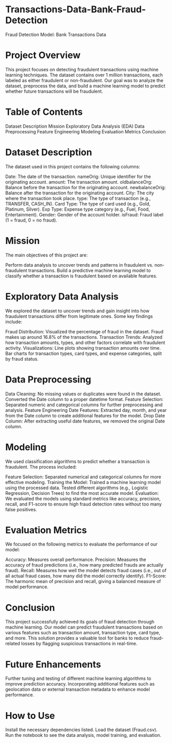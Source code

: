 # Transactions-Data-Bank-Fraud-Detection
Fraud Detection Model: Bank Transactions Data
# Project Overview
This project focuses on detecting fraudulent transactions using machine learning techniques. The dataset contains over 1 million transactions, each labeled as either fraudulent or non-fraudulent. Our goal was to analyze the dataset, preprocess the data, and build a machine learning model to predict whether future transactions will be fraudulent.

# Table of Contents
Dataset Description
Mission
Exploratory Data Analysis (EDA)
Data Preprocessing
Feature Engineering
Modeling
Evaluation Metrics
Conclusion
# Dataset Description
The dataset used in this project contains the following columns:

Date: The date of the transaction.
nameOrig: Unique identifier for the originating account.
amount: The transaction amount.
oldbalanceOrg: Balance before the transaction for the originating account.
newbalanceOrig: Balance after the transaction for the originating account.
City: The city where the transaction took place.
type: The type of transaction (e.g., TRANSFER, CASH_IN).
Card Type: The type of card used (e.g., Gold, Platinum, Silver).
Exp Type: Expense type category (e.g., Fuel, Food, Entertainment).
Gender: Gender of the account holder.
isFraud: Fraud label (1 = fraud, 0 = no fraud).
# Mission
The main objectives of this project are:

Perform data analysis to uncover trends and patterns in fraudulent vs. non-fraudulent transactions.
Build a predictive machine learning model to classify whether a transaction is fraudulent based on available features.
# Exploratory Data Analysis
We explored the dataset to uncover trends and gain insight into how fraudulent transactions differ from legitimate ones. Some key findings include:

Fraud Distribution: Visualized the percentage of fraud in the dataset. Fraud makes up around 16.8% of the transactions.
Transaction Trends: Analyzed how transaction amounts, types, and other factors correlate with fraudulent activity.
Visualizations:
Line plots showing transaction amounts over time.
Bar charts for transaction types, card types, and expense categories, split by fraud status.
# Data Preprocessing
Data Cleaning:
No missing values or duplicates were found in the dataset.
Converted the Date column to a proper datetime format.
Feature Selection:
Separated numeric and categorical columns for further preprocessing and analysis.
Feature Engineering
Date Features: Extracted day, month, and year from the Date column to create additional features for the model.
Drop Date Column: After extracting useful date features, we removed the original Date column.
# Modeling
We used classification algorithms to predict whether a transaction is fraudulent. The process included:

Feature Selection: Separated numerical and categorical columns for more effective modeling.
Training the Model: Trained a machine learning model using the processed data.
Tested different algorithms (e.g., Logistic Regression, Decision Trees) to find the most accurate model.
Evaluation: We evaluated the models using standard metrics like accuracy, precision, recall, and F1-score to ensure high fraud detection rates without too many false positives.
# Evaluation Metrics
We focused on the following metrics to evaluate the performance of our model:

Accuracy: Measures overall performance.
Precision: Measures the accuracy of fraud predictions (i.e., how many predicted frauds are actually fraud).
Recall: Measures how well the model detects fraud cases (i.e., out of all actual fraud cases, how many did the model correctly identify).
F1-Score: The harmonic mean of precision and recall, giving a balanced measure of model performance.
# Conclusion
This project successfully achieved its goals of fraud detection through machine learning. Our model can predict fraudulent transactions based on various features such as transaction amount, transaction type, card type, and more. This solution provides a valuable tool for banks to reduce fraud-related losses by flagging suspicious transactions in real-time.

# Future Enhancements
Further tuning and testing of different machine learning algorithms to improve prediction accuracy.
Incorporating additional features such as geolocation data or external transaction metadata to enhance model performance.
# How to Use
Install the necessary dependencies listed.
Load the dataset (Fraud.csv).
Run the notebook to see the data analysis, model training, and evaluation.
